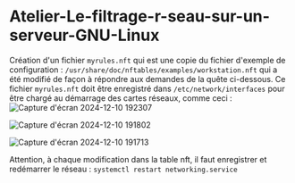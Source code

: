 # Atelier-Le-filtrage-r-seau-sur-un-serveur-GNU-Linux

Création d'un fichier `myrules.nft` qui est une copie du fichier d'exemple de configuration : `/usr/share/doc/nftables/examples/workstation.nft` qui a été modifié de façon à répondre aux demandes de la quête ci-dessous.
Ce fichier `myrules.nft` doit être enregistré dans `/etc/network/interfaces` pour être chargé au démarrage des cartes réseaux, comme ceci :  
![Capture d'écran 2024-12-10 192307](https://github.com/user-attachments/assets/60259a9b-78fc-4b73-a5c8-9cbdd485cafd)

![Capture d'écran 2024-12-10 191802](https://github.com/user-attachments/assets/7af5bb27-00b1-462b-b42a-e55bd2fa4107)  

![Capture d'écran 2024-12-10 191713](https://github.com/user-attachments/assets/34f9812b-058c-4b00-ae42-df6f6b3cb532)

Attention, à chaque modification dans la table nft, il faut enregistrer et redémarrer le réseau : `systemctl restart networking.service`  
